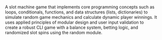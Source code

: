 A slot machine game that implements core programming concepts such as loops, conditionals, functions, and data structures (lists, dictionaries) to simulate random game mechanics and calculate dynamic player winnings. 
It uses applied principles of modular design and user input validation to create a robust CLI game with a balance system, betting logic, and randomized slot spins using the random module.
